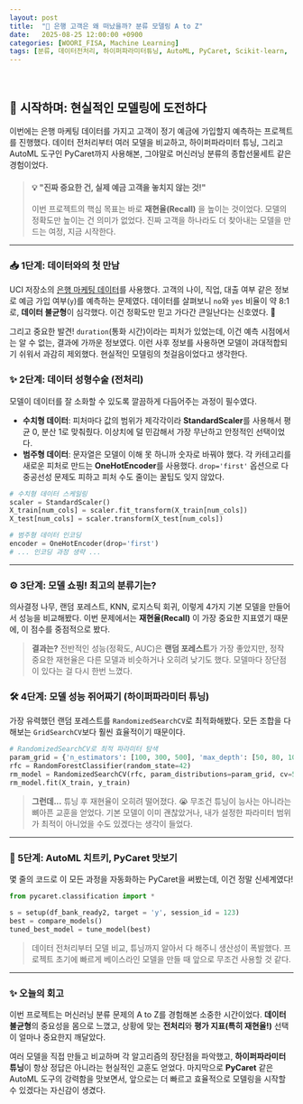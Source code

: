 ```yaml
---
layout: post
title:  "🏦 은행 고객은 왜 떠났을까? 분류 모델링 A to Z"
date:   2025-08-25 12:00:00 +0900
categories: [WOORI_FISA, Machine Learning]
tags: [분류, 데이터전처리, 하이퍼파라미터튜닝, AutoML, PyCaret, Scikit-learn, '#우리FIS아카데미', '#우리FISA', '#AI엔지니어링', '#K-디지털트레이닝', '#우리에프아이에스', '#글로벌소프트웨어캠퍼스']
---
```


<br>

## :tropical_drink: 시작하며: 현실적인 모델링에 도전하다

이번에는 은행 마케팅 데이터를 가지고 고객이 정기 예금에 가입할지 예측하는 프로젝트를 진행했다. 데이터 전처리부터 여러 모델을 비교하고, 하이퍼파라미터 튜닝, 그리고 AutoML 도구인 PyCaret까지 사용해본, 그야말로 머신러닝 분류의 종합선물세트 같은 경험이었다. 

> #### 💡 "진짜 중요한 건, 실제 예금 고객을 놓치지 않는 것!"
> 이번 프로젝트의 핵심 목표는 바로 **재현율(Recall)** 을 높이는 것이었다. 모델의 정확도만 높이는 건 의미가 없었다. 진짜 고객을 하나라도 더 찾아내는 모델을 만드는 여정, 지금 시작한다.

---

### 📥 1단계: 데이터와의 첫 만남

UCI 저장소의 [은행 마케팅 데이터](https://archive.ics.uci.edu/ml/datasets/Bank+Marketing)를 사용했다. 고객의 나이, 직업, 대출 여부 같은 정보로 예금 가입 여부(`y`)를 예측하는 문제였다. 데이터를 살펴보니 `no`와 `yes` 비율이 약 8:1로, **데이터 불균형**이 심각했다. 이건 정확도만 믿고 가다간 큰일난다는 신호였다. 🚨

그리고 중요한 발견! `duration`(통화 시간)이라는 피처가 있었는데, 이건 예측 시점에서는 알 수 없는, 결과에 가까운 정보였다. 이런 사후 정보를 사용하면 모델이 과대적합되기 쉬워서 과감히 제외했다. 현실적인 모델링의 첫걸음이었다고 생각한다.

### ✨ 2단계: 데이터 성형수술 (전처리)

모델이 데이터를 잘 소화할 수 있도록 깔끔하게 다듬어주는 과정이 필수였다.

-   **수치형 데이터**: 피처마다 값의 범위가 제각각이라 **StandardScaler**를 사용해서 평균 0, 분산 1로 맞춰줬다. 이상치에 덜 민감해서 가장 무난하고 안정적인 선택이었다.
-   **범주형 데이터**: 문자열은 모델이 이해 못 하니까 숫자로 바꿔야 했다. 각 카테고리를 새로운 피처로 만드는 **OneHotEncoder**를 사용했다. `drop='first'` 옵션으로 다중공선성 문제도 피하고 피처 수도 줄이는 꿀팁도 잊지 않았다.

```python
# 수치형 데이터 스케일링
scaler = StandardScaler()
X_train[num_cols] = scaler.fit_transform(X_train[num_cols])
X_test[num_cols] = scaler.transform(X_test[num_cols])

# 범주형 데이터 인코딩
encoder = OneHotEncoder(drop='first')
# ... 인코딩 과정 생략 ...
```

---

### ⚙️ 3단계: 모델 쇼핑! 최고의 분류기는?

의사결정 나무, 랜덤 포레스트, KNN, 로지스틱 회귀, 이렇게 4가지 기본 모델을 만들어서 성능을 비교해봤다. 이번 문제에서는 **재현율(Recall)** 이 가장 중요한 지표였기 때문에, 이 점수를 중점적으로 봤다.

> **결과는?** 전반적인 성능(정확도, AUC)은 **랜덤 포레스트**가 가장 좋았지만, 정작 중요한 재현율은 다른 모델과 비슷하거나 오히려 낮기도 했다. 모델마다 장단점이 있다는 걸 다시 한번 느꼈다.

### 🛠️ 4단계: 모델 성능 쥐어짜기 (하이퍼파라미터 튜닝)

가장 유력했던 랜덤 포레스트를 `RandomizedSearchCV`로 최적화해봤다. 모든 조합을 다 해보는 `GridSearchCV`보다 훨씬 효율적이기 때문이다.

```python
# RandomizedSearchCV로 최적 파라미터 탐색
param_grid = {'n_estimators': [100, 300, 500], 'max_depth': [50, 80, 100], ...}
rfc = RandomForestClassifier(random_state=42)
rm_model = RandomizedSearchCV(rfc, param_distributions=param_grid, cv=5, scoring='recall', n_iter=5)
rm_model.fit(X_train, y_train)
```

> **그런데...** 튜닝 후 재현율이 오히려 떨어졌다. 😭 무조건 튜닝이 능사는 아니라는 뼈아픈 교훈을 얻었다. 기본 모델이 이미 괜찮았거나, 내가 설정한 파라미터 범위가 최적이 아니었을 수도 있겠다는 생각이 들었다.

---

### 🤖 5단계: AutoML 치트키, PyCaret 맛보기

몇 줄의 코드로 이 모든 과정을 자동화하는 PyCaret을 써봤는데, 이건 정말 신세계였다!

```python
from pycaret.classification import *

s = setup(df_bank_ready2, target = 'y', session_id = 123)
best = compare_models()
tuned_best_model = tune_model(best)
```

> 데이터 전처리부터 모델 비교, 튜닝까지 알아서 다 해주니 생산성이 폭발했다. 프로젝트 초기에 빠르게 베이스라인 모델을 만들 때 앞으로 무조건 사용할 것 같다.

---

### ✨ 오늘의 회고

이번 프로젝트는 머신러닝 분류 문제의 A to Z를 경험해본 소중한 시간이었다. **데이터 불균형**의 중요성을 몸으로 느꼈고, 상황에 맞는 **전처리**와 **평가 지표(특히 재현율!)** 선택이 얼마나 중요한지 깨달았다.

여러 모델을 직접 만들고 비교하며 각 알고리즘의 장단점을 파악했고, **하이퍼파라미터 튜닝**이 항상 정답은 아니라는 현실적인 교훈도 얻었다. 마지막으로 **PyCaret** 같은 AutoML 도구의 강력함을 맛보면서, 앞으로는 더 빠르고 효율적으로 모델링을 시작할 수 있겠다는 자신감이 생겼다.